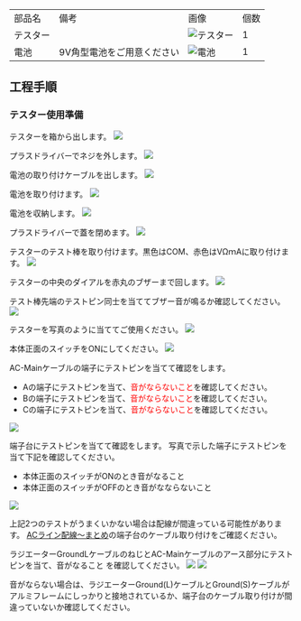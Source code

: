 <table class="packing-list">
    <tbody>
        <tr>
            <td>部品名</td>
            <td>備考</td>
            <td class="packing-img">画像</td>
            <td>個数</td>
        </tr>
        <tr>
            <td>テスター</td>
            <td></td>
            <td><img src="./images/packing/204.jpg" alt="テスター"/></td>
            <td>1</td>
        </tr>
        <tr>
            <td>電池</td>
            <td>9V角型電池をご用意ください</td>
            <td><img src="./images/028/packing/battery.jpg" alt="電池"/></td>
            <td>1</td>
        </tr>
    </tbody>
</table>

## 工程手順

### テスター使用準備

テスターを箱から出します。
<img src="./images/028/000.jpg"/>

プラスドライバーでネジを外します。
<img src="./images/028/001.jpg"/>

電池の取り付けケーブルを出します。
<img src="./images/028/002.jpg"/>

電池を取り付けます。
<img src="./images/028/003.jpg"/>

電池を収納します。
<img src="./images/028/004.jpg"/>

プラスドライバーで蓋を閉めます。
<img src="./images/028/005.jpg"/>

テスターのテスト棒を取り付けます。黒色はCOM、赤色はVΩｍAに取り付けます。
<img src="./images/028/006.jpg"/>

テスターの中央のダイアルを赤丸のブザーまで回します。
<img src="./images/028/007.jpg"/>

テスト棒先端のテストピン同士を当ててブザー音が鳴るか確認してください。
<img src="./images/028/008.jpg"/>

テスターを写真のように当ててご使用ください。
<img src="./images/028/IMG_2096.jpg"/>

本体正面のスイッチをONにしてください。
<img src="./images/028/IMG_2102.jpg"/>

AC-Mainケーブルの端子にテストピンを当てて確認をします。

- Aの端子にテストピンを当て、<font color="Red">音がならないこと</font>を確認してください。
- Bの端子にテストピンを当て、<font color="Red">音がならないこと</font>を確認してください。
- Cの端子にテストピンを当て、<font color="Red">音がならないこと</font>を確認してください。

<img src="./images/028/IMG_2138.jpg"/>

端子台にテストピンを当てて確認をします。
写真で示した端子にテストピンを当て下記を確認してください。

- 本体正面のスイッチがONのとき音がなること
- 本体正面のスイッチがOFFのとき音がなならないこと

<img src="./images/028/IMG_2002-2.jpg"/>

上記2つのテストがうまくいかない場合は配線が間違っている可能性があります。
[ACライン配線〜まとめ](https://www.smartdiys.com/manual/fabool-laser-ds-ver4-wiring-ac-line/)の端子台のケーブル取り付けをご確認ください。

ラジエーターGroundLケーブルのねじとAC-Mainケーブルのアース部分にテストピンを当て、音がなること
を確認してください。
<img src="./images/028/IMG_2096.jpg"/>
<img src="./images/028/IMG_2098.jpg"/>

音がならない場合は、ラジエーターGround(L)ケーブルとGround(S)ケーブルがアルミフレームにしっかりと接地されているか、端子台のケーブル取り付けが間違っていないか確認してください。
